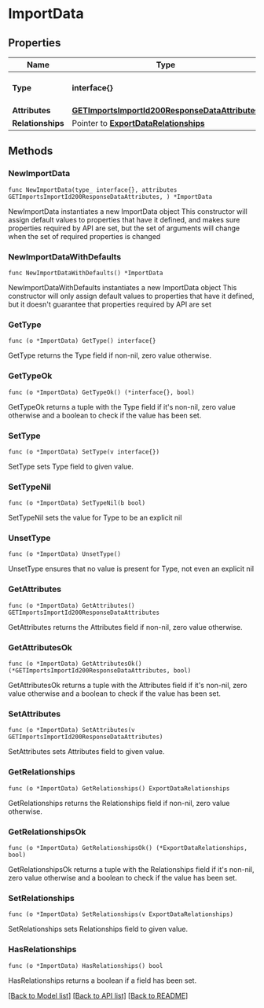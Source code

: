 # ImportData

## Properties

Name | Type | Description | Notes
------------ | ------------- | ------------- | -------------
**Type** | **interface{}** | The resource&#39;s type | 
**Attributes** | [**GETImportsImportId200ResponseDataAttributes**](GETImportsImportId200ResponseDataAttributes.md) |  | 
**Relationships** | Pointer to [**ExportDataRelationships**](ExportDataRelationships.md) |  | [optional] 

## Methods

### NewImportData

`func NewImportData(type_ interface{}, attributes GETImportsImportId200ResponseDataAttributes, ) *ImportData`

NewImportData instantiates a new ImportData object
This constructor will assign default values to properties that have it defined,
and makes sure properties required by API are set, but the set of arguments
will change when the set of required properties is changed

### NewImportDataWithDefaults

`func NewImportDataWithDefaults() *ImportData`

NewImportDataWithDefaults instantiates a new ImportData object
This constructor will only assign default values to properties that have it defined,
but it doesn't guarantee that properties required by API are set

### GetType

`func (o *ImportData) GetType() interface{}`

GetType returns the Type field if non-nil, zero value otherwise.

### GetTypeOk

`func (o *ImportData) GetTypeOk() (*interface{}, bool)`

GetTypeOk returns a tuple with the Type field if it's non-nil, zero value otherwise
and a boolean to check if the value has been set.

### SetType

`func (o *ImportData) SetType(v interface{})`

SetType sets Type field to given value.


### SetTypeNil

`func (o *ImportData) SetTypeNil(b bool)`

 SetTypeNil sets the value for Type to be an explicit nil

### UnsetType
`func (o *ImportData) UnsetType()`

UnsetType ensures that no value is present for Type, not even an explicit nil
### GetAttributes

`func (o *ImportData) GetAttributes() GETImportsImportId200ResponseDataAttributes`

GetAttributes returns the Attributes field if non-nil, zero value otherwise.

### GetAttributesOk

`func (o *ImportData) GetAttributesOk() (*GETImportsImportId200ResponseDataAttributes, bool)`

GetAttributesOk returns a tuple with the Attributes field if it's non-nil, zero value otherwise
and a boolean to check if the value has been set.

### SetAttributes

`func (o *ImportData) SetAttributes(v GETImportsImportId200ResponseDataAttributes)`

SetAttributes sets Attributes field to given value.


### GetRelationships

`func (o *ImportData) GetRelationships() ExportDataRelationships`

GetRelationships returns the Relationships field if non-nil, zero value otherwise.

### GetRelationshipsOk

`func (o *ImportData) GetRelationshipsOk() (*ExportDataRelationships, bool)`

GetRelationshipsOk returns a tuple with the Relationships field if it's non-nil, zero value otherwise
and a boolean to check if the value has been set.

### SetRelationships

`func (o *ImportData) SetRelationships(v ExportDataRelationships)`

SetRelationships sets Relationships field to given value.

### HasRelationships

`func (o *ImportData) HasRelationships() bool`

HasRelationships returns a boolean if a field has been set.


[[Back to Model list]](../README.md#documentation-for-models) [[Back to API list]](../README.md#documentation-for-api-endpoints) [[Back to README]](../README.md)


